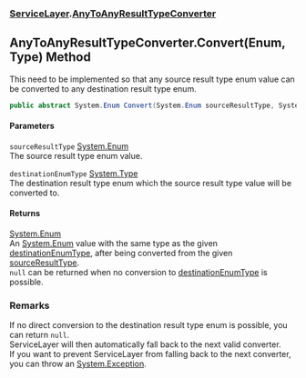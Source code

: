 ### [ServiceLayer](ServiceLayer.md 'ServiceLayer').[AnyToAnyResultTypeConverter](ServiceLayer_AnyToAnyResultTypeConverter.md 'ServiceLayer.AnyToAnyResultTypeConverter')
## AnyToAnyResultTypeConverter.Convert(Enum, Type) Method
This need to be implemented so that any source result type enum value can be converted to any destination result type enum.
```csharp
public abstract System.Enum Convert(System.Enum sourceResultType, System.Type destinationEnumType);
```
#### Parameters
<a name='ServiceLayer_AnyToAnyResultTypeConverter_Convert(System_Enum_System_Type)_sourceResultType'></a>
`sourceResultType` [System.Enum](https://docs.microsoft.com/en-us/dotnet/api/System.Enum 'System.Enum')  
The source result type enum value.
  
<a name='ServiceLayer_AnyToAnyResultTypeConverter_Convert(System_Enum_System_Type)_destinationEnumType'></a>
`destinationEnumType` [System.Type](https://docs.microsoft.com/en-us/dotnet/api/System.Type 'System.Type')  
The destination result type enum which the source result type value will be converted to.
  
#### Returns
[System.Enum](https://docs.microsoft.com/en-us/dotnet/api/System.Enum 'System.Enum')  
An [System.Enum](https://docs.microsoft.com/en-us/dotnet/api/System.Enum 'System.Enum') value with the same type as the given [destinationEnumType](ServiceLayer_AnyToAnyResultTypeConverter_Convert(System_Enum_System_Type).md#ServiceLayer_AnyToAnyResultTypeConverter_Convert(System_Enum_System_Type)_destinationEnumType 'ServiceLayer.AnyToAnyResultTypeConverter.Convert(System.Enum, System.Type).destinationEnumType'), after being converted from the given [sourceResultType](ServiceLayer_AnyToAnyResultTypeConverter_Convert(System_Enum_System_Type).md#ServiceLayer_AnyToAnyResultTypeConverter_Convert(System_Enum_System_Type)_sourceResultType 'ServiceLayer.AnyToAnyResultTypeConverter.Convert(System.Enum, System.Type).sourceResultType').  
`null` can be returned when no conversion to [destinationEnumType](ServiceLayer_AnyToAnyResultTypeConverter_Convert(System_Enum_System_Type).md#ServiceLayer_AnyToAnyResultTypeConverter_Convert(System_Enum_System_Type)_destinationEnumType 'ServiceLayer.AnyToAnyResultTypeConverter.Convert(System.Enum, System.Type).destinationEnumType') is possible.  
### Remarks
If no direct conversion to the destination result type enum is possible, you can return `null`.  
ServiceLayer will then automatically fall back to the next valid converter.  
If you want to prevent ServiceLayer from falling back to the next converter, you can throw an [System.Exception](https://docs.microsoft.com/en-us/dotnet/api/System.Exception 'System.Exception').  
